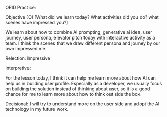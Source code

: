 ORID Practice:

Objective (O) [What did we learn today? What activities did you do? what scenes have impressed you?]

We learn about how to combine AI prompting, generative ai idea, user journey, user persona, elevator pitch today with 
interactive activity as a team. I think the scenes that we draw different persona and jouney by our own impressed me.

Relection: Impressive

Interpretive:

For the lesson today, I think it can help me learn more about how AI can help us in building user profile.
Especially as a developer, we usually focus on building the solution instead of thinking about user, so it
is a good chance for me to learn more about how to think out side the box.

Decisional: 
I will try to understand more on the user side and adopt the AI technology in my future work.